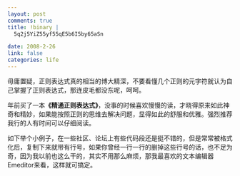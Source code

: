 ```yaml
--- 
layout: post
comments: true
title: !binary |
  5q2j5YiZ55yf55qE5b6I5by65aSn

date: 2008-2-26
link: false
categories: life
---
```

<p>毋庸置疑，正则表达式真的相当的博大精深，不要看懂几个正则的元字符就认为自己掌握了正则表达式，那连皮毛都没东呢，呵呵。</p>
<p>年前买了一本<strong>《精通正则表达式》</strong>，没事的时候喜欢慢慢的读，才晓得原来如此神奇和精妙，如果能按照正则的思维去解决问题，显得如此的舒服和优雅。强烈推荐我行的人有时间可以仔细阅读。</p>
<p>如下举个小例子，在一些社区、论坛上有些代码段还是挺不错的，但是常常被格式化后，复制下来就带有行号，如果你曾经一行一行的删掉这些行号的话，也不足为奇，因为我以前也这么干的，其实不用那么麻烦，那我最喜欢的文本编辑器Emeditor来看，这样就可搞定。<img src="http://lh6.google.com/iceskysl/R8NsUmo4tPI/AAAAAAAAB9w/R1sLjLWf51g/2008-02-26_092652.png?imgmax=512" alt="" /></p>
<p>&nbsp;</p>
